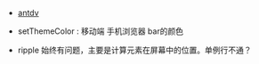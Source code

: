 
- [antdv](https://2x.antdv.com/components/form)

- setThemeColor : 移动端 手机浏览器 bar的颜色

- ripple 始终有问题，主要是计算元素在屏幕中的位置。单例行不通？